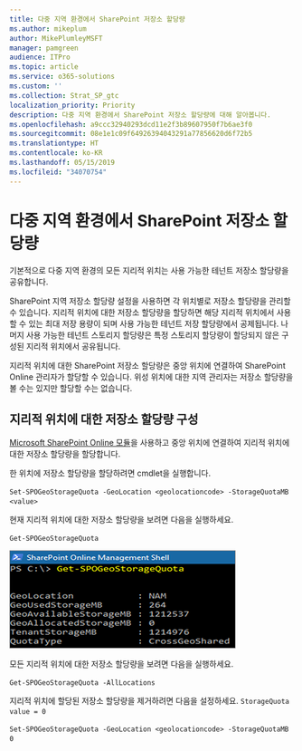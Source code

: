 ```yaml
---
title: 다중 지역 환경에서 SharePoint 저장소 할당량
ms.author: mikeplum
author: MikePlumleyMSFT
manager: pamgreen
audience: ITPro
ms.topic: article
ms.service: o365-solutions
ms.custom: ''
ms.collection: Strat_SP_gtc
localization_priority: Priority
description: 다중 지역 환경에서 SharePoint 저장소 할당량에 대해 알아봅니다.
ms.openlocfilehash: a9ccc32940293dcd11e2f3b89607950f7b6ae3f0
ms.sourcegitcommit: 08e1e1c09f64926394043291a77856620d6f72b5
ms.translationtype: HT
ms.contentlocale: ko-KR
ms.lasthandoff: 05/15/2019
ms.locfileid: "34070754"
---
```

# <a name="sharepoint-storage-quotas-in-multi-geo-environments"></a>다중 지역 환경에서 SharePoint 저장소 할당량

기본적으로 다중 지역 환경의 모든 지리적 위치는 사용 가능한 테넌트 저장소 할당량을 공유합니다.

SharePoint 지역 저장소 할당량 설정을 사용하면 각 위치별로 저장소 할당량을 관리할 수 있습니다. 지리적 위치에 대한 저장소 할당량을 할당하면 해당 지리적 위치에서 사용할 수 있는 최대 저장 용량이 되며 사용 가능한 테넌트 저장 할당량에서 공제됩니다. 나머지 사용 가능한 테넌트 스토리지 할당량은 특정 스토리지 할당량이 할당되지 않은 구성된 지리적 위치에서 공유됩니다.

지리적 위치에 대한 SharePoint 저장소 할당량은 중앙 위치에 연결하여 SharePoint Online 관리자가 할당할 수 있습니다. 위성 위치에 대한 지역 관리자는 저장소 할당량을 볼 수는 있지만 할당할 수는 없습니다.

## <a name="configure-a-storage-quota-for-a-geo-location"></a>지리적 위치에 대한 저장소 할당량 구성

[Microsoft SharePoint Online 모듈](https://www.microsoft.com/en-us/download/details.aspx?id=35588 )을 사용하고 중앙 위치에 연결하여 지리적 위치에 대한 저장소 할당량을 할당합니다. 

한 위치에 저장소 할당량을 할당하려면 cmdlet을 실행합니다.

`Set-SPOGeoStorageQuota -GeoLocation <geolocationcode> -StorageQuotaMB <value>`

현재 지리적 위치에 대한 저장소 할당량을 보려면 다음을 실행하세요.

`Get-SPOGeoStorageQuota`

![Get-SPOGeoStorageQuota cmdlet이 표시된 PowerShell 창의 스크린 샷](media/multi-geo-storage-quota.png)

모든 지리적 위치에 대한 저장소 할당량을 보려면 다음을 실행하세요.

`Get-SPOGeoStorageQuota -AllLocations`

지리적 위치에 할당된 저장소 할당량을 제거하려면 다음을 설정하세요. `StorageQuota value = 0`

`Set-SPOGeoStorageQuota -GeoLocation <geolocationcode> -StorageQuotaMB 0`
